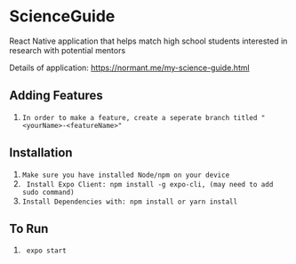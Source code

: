 # ScienceGuide
React Native application that helps match high school students interested in research with potential mentors

Details of application: https://normant.me/my-science-guide.html

## Adding Features
1. ```In order to make a feature, create a seperate branch titled "<yourName>-<featureName>"  ```


## Installation
1. ```Make sure you have installed Node/npm on your device ```
2. ``` Install Expo Client: npm install -g expo-cli, (may need to add sudo command)```
3. ``` Install Dependencies with: npm install or yarn install ```

## To Run
1. ``` expo start```


